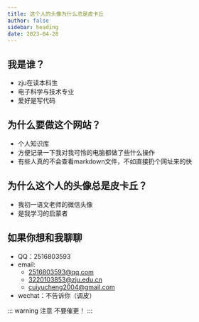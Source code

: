 ```yaml
---
title: 这个人的头像为什么总是皮卡丘
author: false
sidebar: heading
date: 2023-04-28
---
```


## 我是谁？

- zju在读本科生
- 电子科学与技术专业
- 爱好是写代码

## 为什么要做这个网站？

- 个人知识库
- 方便记录一下我对我可怜的电脑都做了些什么操作
- 有些人真的不会查看markdown文件，不如直接扔个网址来的快

## 为什么这个人的头像总是皮卡丘？

- 我初一语文老师的微信头像
- 是我学习的启蒙者

## 如果你想和我聊聊

- QQ：2516803593
- email:
    - 2516803593@qq.com
    - 3220103853@zju.edu.cn
    - cuiyucheng2004@gmail.com
- wechat：不告诉你（调皮）

::: warning 注意
不要催更！
:::